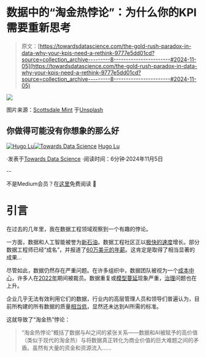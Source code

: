 # 数据中的“淘金热悖论”：为什么你的KPI需要重新思考

> 原文：[https://towardsdatascience.com/the-gold-rush-paradox-in-data-why-your-kpis-need-a-rethink-9777e5dd01cd?source=collection_archive---------8-----------------------#2024-11-05](https://towardsdatascience.com/the-gold-rush-paradox-in-data-why-your-kpis-need-a-rethink-9777e5dd01cd?source=collection_archive---------8-----------------------#2024-11-05)

![](../Images/540a1d711a3d106c53ab78d950bf6796.png)

图片来源：[Scottsdale Mint](https://unsplash.com/@scottsdalemint?utm_content=creditCopyText&utm_medium=referral&utm_source=unsplash) 于[Unsplash](https://unsplash.com/photos/a-group-of-gold-bars-sitting-on-top-of-a-table-IYg1hjCO5DA?utm_content=creditCopyText&utm_medium=referral&utm_source=unsplash)

## 你做得可能没有你想象的那么好

[](https://medium.com/@hugolu87?source=post_page---byline--9777e5dd01cd--------------------------------)[![Hugo Lu](../Images/045de11463bb16ea70a816ba89118a9e.png)](https://medium.com/@hugolu87?source=post_page---byline--9777e5dd01cd--------------------------------)[](https://towardsdatascience.com/?source=post_page---byline--9777e5dd01cd--------------------------------)[![Towards Data Science](../Images/a6ff2676ffcc0c7aad8aaf1d79379785.png)](https://towardsdatascience.com/?source=post_page---byline--9777e5dd01cd--------------------------------) [Hugo Lu](https://medium.com/@hugolu87?source=post_page---byline--9777e5dd01cd--------------------------------)

·发表于[Towards Data Science](https://towardsdatascience.com/?source=post_page---byline--9777e5dd01cd--------------------------------) ·阅读时间：6分钟·2024年11月5日

--

不是Medium会员？在[这里](http://www.getorchestra.io/blog/the-gold-rush-paradox-in-data-why-your-kpis-need-a-rethink)免费阅读 🚀

# 引言

在过去的几年里，我在数据工程领域观察到一个有趣的悖论。

一方面，数据和人工智能被誉为[新石油](https://www.forbes.com/sites/nishatalagala/2022/03/02/data-as-the-new-oil-is-not-enough-four-principles-for-avoiding-data-fires)。数据工程社区正以[极快的速度](https://www.reddit.com/r/dataengineering/comments/1gfht9q/joined_this_subreddit_in_the_last_10m_why/)增长。部分数据工程师已经“成名”，并报道了[60万美元的年薪](https://podcasts.apple.com/au/podcast/124-meet-the-million-dollar-data-engineer-w-zach-wilson/id1547386535?i=1000666885321)。这肯定是取得了相当显著的成果…

尽管如此，数据仍然存在严重问题。在许多组织中，数据团队被视为一个[成本中心](https://www.bigeye.com/blog/transforming-your-data-team-from-cost-center-to-value-center)，许多人在[2022年](https://365datascience.com/trending/who-was-affected-by-the-2022-2023-tech-layoffs/)期间被裁员。数据重复或[模型蔓延](https://www.youtube.com/watch?v=7hdlZ6rDa5g)现象严重，[治理](https://www.park.edu/blog/the-importance-of-data-governance-in-todays-business-environment/#:~:text=The%20landscape%20of%20data%20governance,frameworks%20are%20implemented%20and%20maintained.)问题也在上升。

企业几乎无法有效利用它们的数据，行业内的高层管理人员和领导们普遍认为，目前所构建的所有数据的质量[相当低](https://govmarketnews.com/only-22-of-states-have-ai-ready-data-quality-programs-survey-finds/)，显然还未达到AI所需的标准。

这就导致了“淘金热”悖论：

> “淘金热悖论”概括了数据与AI之间的紧张关系——数据和AI被赋予的高价值（类似于现代的淘金热）与将数据真正转化为商业价值的巨大难题之间的矛盾。虽然有大量的资金和资源流入……
